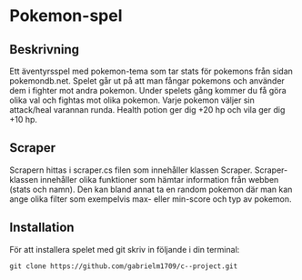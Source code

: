 # Pokemon-spel 
## Beskrivning
Ett äventyrsspel med pokemon-tema som tar stats för pokemons från sidan pokemondb.net. Spelet går ut på att man fångar pokemons och använder dem i fighter mot andra pokemon. Under spelets gång kommer du få göra olika val och fightas mot olika pokemon. Varje pokemon väljer sin attack/heal varannan runda. Health potion ger dig +20 hp och vila ger dig +10 hp.       

## Scraper 
Scrapern hittas i scraper.cs filen som innehåller klassen Scraper. Scraper-klassen innehåller olika funktioner som hämtar information från webben (stats och namn). Den kan bland annat ta en random pokemon där man kan ange olika filter som exempelvis max- eller min-score och typ av pokemon.     

## Installation
För att installera spelet med git skriv in följande i din terminal:  
```
git clone https://github.com/gabrielm1709/c--project.git
```

